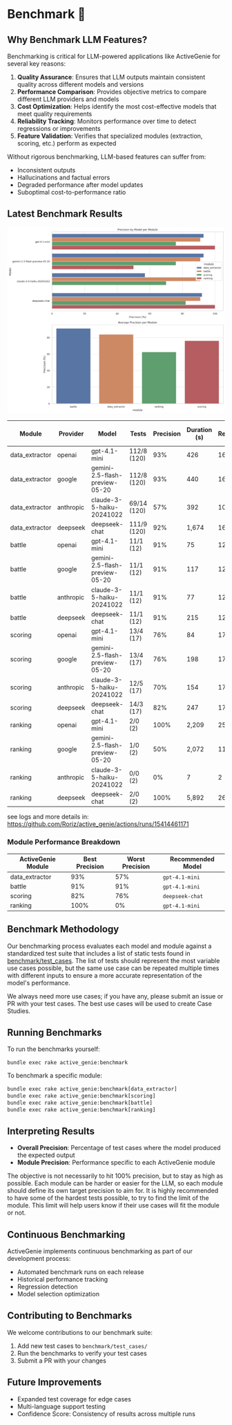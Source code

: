# Benchmark 🧪

## Why Benchmark LLM Features?

Benchmarking is critical for LLM-powered applications like ActiveGenie for several key reasons:

1. **Quality Assurance**: Ensures that LLM outputs maintain consistent quality across different models and versions
2. **Performance Comparison**: Provides objective metrics to compare different LLM providers and models
3. **Cost Optimization**: Helps identify the most cost-effective models that meet quality requirements
4. **Reliability Tracking**: Monitors performance over time to detect regressions or improvements
5. **Feature Validation**: Verifies that specialized modules (extraction, scoring, etc.) perform as expected

Without rigorous benchmarking, LLM-based features can suffer from:
- Inconsistent outputs
- Hallucinations and factual errors
- Degraded performance after model updates
- Suboptimal cost-to-performance ratio

## Latest Benchmark Results

![latest](./test_cases/assets/latest-benchmark.png)

| Module | Provider | Model | Tests | Precision | Duration (s) | Requests | Tokens | Avg. Duration (s) |
| --- | --- | --- | --- | --- | --- | --- | --- | --- |
| data_extractor | openai | gpt-4.1-mini | 112/8 (120) | 93% | 426 | 166 | 100039 | 3.55 |
| data_extractor | google | gemini-2.5-flash-preview-05-20 | 112/8 (120) | 93% | 440 | 165 | 213353 | 3.67 |
| data_extractor | anthropic | claude-3-5-haiku-20241022 | 69/14 (120) | 57% | 392 | 109 | 145058 | 3.26 |
| data_extractor | deepseek | deepseek-chat | 111/9 (120) | 92% | 1,674 | 162 | 145282 | 13.95 |
| battle | openai | gpt-4.1-mini | 11/1 (12) | 91% | 75 | 12 | 9672 | 6.23 |
| battle | google | gemini-2.5-flash-preview-05-20 | 11/1 (12) | 91% | 117 | 12 | 28203 | 9.75 |
| battle | anthropic | claude-3-5-haiku-20241022 | 11/1 (12) | 91% | 77 | 12 | 16025 | 6.44 |
| battle | deepseek | deepseek-chat | 11/1 (12) | 91% | 215 | 12 | 11312 | 17.9 |
| scoring | openai | gpt-4.1-mini | 13/4 (17) | 76% | 84 | 17 | 15279 | 4.95 |
| scoring | google | gemini-2.5-flash-preview-05-20 | 13/4 (17) | 76% | 198 | 17 | 48656 | 11.62 |
| scoring | anthropic | claude-3-5-haiku-20241022 | 12/5 (17) | 70% | 154 | 17 | 26878 | 9.08 |
| scoring | deepseek | deepseek-chat | 14/3 (17) | 82% | 247 | 17 | 16739 | 14.55 |
| ranking | openai | gpt-4.1-mini | 2/0 (2) | 100% | 2,209 | 259 | 390023 | 1104.32 |
| ranking | google | gemini-2.5-flash-preview-05-20 | 1/0 (2) | 50% | 2,072 | 119 | 509041 | 1035.97 |
| ranking | anthropic | claude-3-5-haiku-20241022 | 0/0 (2) | 0% | 7 | 2 | 2826 | 3.66 |
| ranking | deepseek | deepseek-chat | 2/0 (2) | 100% | 5,892 | 260 | 423544 | 2945.88 |

see logs and more details in: https://github.com/Roriz/active_genie/actions/runs/15414461171

### Module Performance Breakdown

| ActiveGenie Module | Best Precision | Worst Precision | Recommended Model |
| --- | --- | --- | --- |
| data_extractor | 93% | 57% | `gpt-4.1-mini` |
| battle | 91% | 91% | `gpt-4.1-mini` |
| scoring | 82% | 76% | `deepseek-chat` |
| ranking | 100% | 0% | `gpt-4.1-mini` |

## Benchmark Methodology

Our benchmarking process evaluates each model and module against a standardized test suite that includes a list of static tests found in [benchmark/test_cases](./test_cases/).
The list of tests should represent the most variable use cases possible, but the same use case can be repeated multiple times with different inputs to ensure a more accurate representation of the model's performance.

We always need more use cases; if you have any, please submit an issue or PR with your test cases. The best use cases will be used to create Case Studies.

## Running Benchmarks

To run the benchmarks yourself:

```shell
bundle exec rake active_genie:benchmark
```

To benchmark a specific module:

```shell
bundle exec rake active_genie:benchmark[data_extractor]
bundle exec rake active_genie:benchmark[scoring]
bundle exec rake active_genie:benchmark[battle]
bundle exec rake active_genie:benchmark[ranking]
```

## Interpreting Results

- **Overall Precision**: Percentage of test cases where the model produced the expected output
- **Module Precision**: Performance specific to each ActiveGenie module

The objective is not necessarily to hit 100% precision, but to stay as high as possible. Each module can be harder or easier for the LLM, so each module should define its own target precision to aim for.
It is highly recommended to have some of the hardest tests possible, to try to find the limit of the module. This limit will help users know if their use cases will fit the module or not.

## Continuous Benchmarking

ActiveGenie implements continuous benchmarking as part of our development process:
- Automated benchmark runs on each release
- Historical performance tracking
- Regression detection
- Model selection optimization

## Contributing to Benchmarks

We welcome contributions to our benchmark suite:
1. Add new test cases to `benchmark/test_cases/`
2. Run the benchmarks to verify your test cases
3. Submit a PR with your changes

## Future Improvements

- Expanded test coverage for edge cases
- Multi-language support testing
- Confidence Score: Consistency of results across multiple runs
